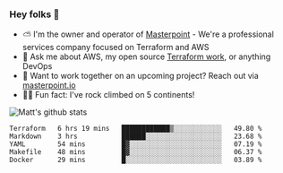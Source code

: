 

### Hey folks 👋

- ⛅️ I'm the owner and operator of [Masterpoint](https://masterpoint.io) - We're a professional services company focused on Terraform and AWS
- 💬 Ask me about AWS, my open source [Terraform work](https://github.com/masterpointio?q=terraform&type=&language=hcl), or anything DevOps
- 🔨 Want to work together on an upcoming project? Reach out via [masterpoint.io](https://masterpoint.io)
- 🧗‍♂️ Fun fact: I've rock climbed on 5 continents! 


![Matt's github stats](https://github-readme-stats.vercel.app/api?username=Gowiem&count_private=true&theme=cobalt&show_icons=true)

<!--START_SECTION:waka-->
```text
Terraform   6 hrs 19 mins   ████████████▒░░░░░░░░░░░░   49.80 % 
Markdown    3 hrs           ██████░░░░░░░░░░░░░░░░░░░   23.68 % 
YAML        54 mins         █▓░░░░░░░░░░░░░░░░░░░░░░░   07.19 % 
Makefile    48 mins         █▓░░░░░░░░░░░░░░░░░░░░░░░   06.37 % 
Docker      29 mins         █░░░░░░░░░░░░░░░░░░░░░░░░   03.89 % 
```
<!--END_SECTION:waka-->
